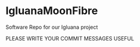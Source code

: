 # IgluanaMoonFibre
Software Repo for our Igluana project

PLEASE WRITE YOUR COMMIT MESSAGES USEFUL

